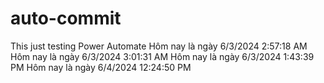 # auto-commit
This just testing Power Automate
Hôm nay là ngày 6/3/2024 2:57:18 AM 
Hôm nay là ngày 6/3/2024 3:01:31 AM 
Hôm nay là ngày 6/3/2024 1:43:39 PM 
Hôm nay là ngày 6/4/2024 12:24:50 PM 
